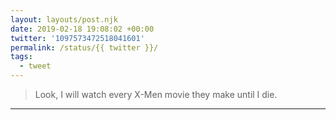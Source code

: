 ```yaml
---
layout: layouts/post.njk
date: 2019-02-18 19:08:02 +00:00
twitter: '1097573472518041601'
permalink: /status/{{ twitter }}/
tags: 
  - tweet
---
```


> Look, I will watch every X-Men movie they make until I die.

---
